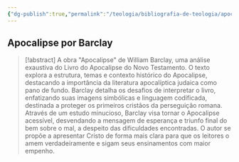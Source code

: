 ```yaml
---
{"dg-publish":true,"permalink":"/teologia/bibliografia-de-teologia/apocalipse-por-barclay/","title":"Apocalipse por Barclay","metatags":{"description":"O texto explora a estrutura, temas e contexto histórico do Apocalipse"},"tags":["Escatologia","Bibliografia"],"updated":"2025-02-23T12:53:18.749-03:00"}
---
```



## Apocalipse por Barclay

>[!abstract] A obra "Apocalipse" de William Barclay, uma análise exaustiva do Livro do Apocalipse do Novo Testamento. O texto explora a estrutura, temas e contexto histórico do Apocalipse, destacando a importância da literatura apocalíptica judaica como pano de fundo. Barclay detalha os desafios de interpretar o livro, enfatizando suas imagens simbólicas e linguagem codificada, destinada a proteger os primeiros cristãos da perseguição romana. Através de um estudo minucioso, Barclay visa tornar o Apocalipse acessível, desvendando a mensagem de esperança e triunfo final do bem sobre o mal, a despeito das dificuldades encontradas. O autor se propõe a apresentar Cristo de forma mais clara para que os leitores o amem verdadeiramente e sigam seus ensinamentos com maior empenho.
